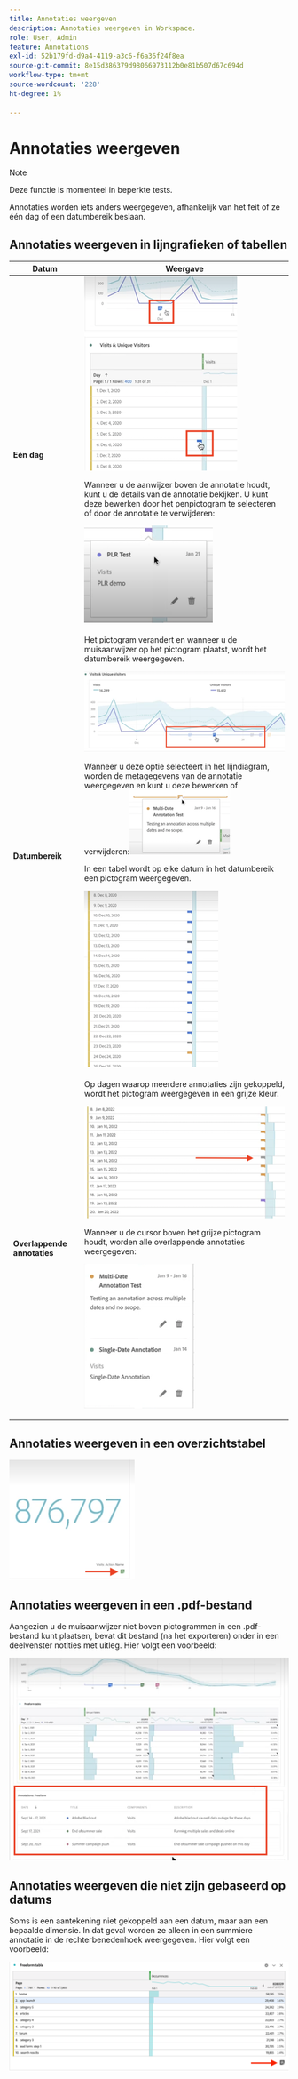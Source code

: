 ```yaml
---
title: Annotaties weergeven
description: Annotaties weergeven in Workspace.
role: User, Admin
feature: Annotations
exl-id: 52b179fd-d9a4-4119-a3c6-f6a36f24f8ea
source-git-commit: 8e15d386379d98066973112b0e81b507d67c694d
workflow-type: tm+mt
source-wordcount: '228'
ht-degree: 1%

---
```


# Annotaties weergeven

>[!NOTE]
>
>Deze functie is momenteel in beperkte tests.

Annotaties worden iets anders weergegeven, afhankelijk van het feit of ze één dag of een datumbereik beslaan.

## Annotaties weergeven in lijngrafieken of tabellen

| Datum | Weergave |
| --- | --- |
| **Eén dag** | ![](assets/single-day.png)<p>Wanneer u de aanwijzer boven de annotatie houdt, kunt u de details van de annotatie bekijken. U kunt deze bewerken door het penpictogram te selecteren of door de annotatie te verwijderen:<p> ![](assets/hover.png) |
| **Datumbereik** | Het pictogram verandert en wanneer u de muisaanwijzer op het pictogram plaatst, wordt het datumbereik weergegeven.<p>![](assets/multi-day.png)<p>Wanneer u deze optie selecteert in het lijndiagram, worden de metagegevens van de annotatie weergegeven en kunt u deze bewerken of verwijderen:![](assets/multi-hover.png)<p>In een tabel wordt op elke datum in het datumbereik een pictogram weergegeven.<p>![](assets/multi-day-table.png) |
| **Overlappende annotaties** | Op dagen waarop meerdere annotaties zijn gekoppeld, wordt het pictogram weergegeven in een grijze kleur.<p>![](assets/grey.png)<p>Wanneer u de cursor boven het grijze pictogram houdt, worden alle overlappende annotaties weergegeven:<p>![](assets/overlap.png) |

## Annotaties weergeven in een overzichtstabel

![](assets/ann-summary.png)

## Annotaties weergeven in een .pdf-bestand

Aangezien u de muisaanwijzer niet boven pictogrammen in een .pdf-bestand kunt plaatsen, bevat dit bestand (na het exporteren) onder in een deelvenster notities met uitleg. Hier volgt een voorbeeld:

![](assets/ann-pdf.png)

## Annotaties weergeven die niet zijn gebaseerd op datums

Soms is een aantekening niet gekoppeld aan een datum, maar aan een bepaalde dimensie. In dat geval worden ze alleen in een summiere annotatie in de rechterbenedenhoek weergegeven. Hier volgt een voorbeeld:

![](assets/non-date.png)
